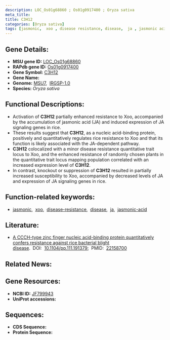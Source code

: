 ```yaml
---
description: LOC_Os01g68860 ; Os01g0917400 ; Oryza sativa
meta_title:
title: C3H12
categories: [Oryza sativa]
tags: [jasmonic,  xoo , disease resistance, disease,  ja , jasmonic acid]
---
```


## Gene Details:
- **MSU gene ID:** [LOC_Os01g68860](http://rice.uga.edu/cgi-bin/ORF_infopage.cgi?orf=LOC_Os01g68860)  
- **RAPdb gene ID:** [Os01g0917400](https://rapdb.dna.affrc.go.jp/locus/?name=Os01g0917400)  
- **Gene Symbol:** <u>C3H12</u>
- **Gene Name:**
- **Genome:**  [MSU7](http://rice.uga.edu/),&nbsp;&nbsp;[IRGSP-1.0](https://rapdb.dna.affrc.go.jp/download/irgsp1.html)
- **Species:** *Oryza sativa*

## Functional Descriptions:
   - Activation of **C3H12** partially enhanced resistance to Xoo, accompanied by the accumulation of jasmonic acid (JA) and induced expression of JA signaling genes in rice.
   - These results suggest that **C3H12**, as a nucleic acid-binding protein, positively and quantitatively regulates rice resistance to Xoo and that its function is likely associated with the JA-dependent pathway.
   - **C3H12** colocalized with a minor disease resistance quantitative trait locus to Xoo, and the enhanced resistance of randomly chosen plants in the quantitative trait locus mapping population correlated with an increased expression level of **C3H12**.
   - In contrast, knockout or suppression of **C3H12** resulted in partially increased susceptibility to Xoo, accompanied by decreased levels of JA and expression of JA signaling genes in rice.

## Function-related keywords:
   - [jasmonic](/tags/jasmonic/),&nbsp;&nbsp;[xoo](/tags/xoo/),&nbsp;&nbsp;[disease-resistance](/tags/disease-resistance/),&nbsp;&nbsp;[disease](/tags/disease/),&nbsp;&nbsp;[ja](/tags/ja/),&nbsp;&nbsp;[jasmonic-acid](/tags/jasmonic-acid/)

## Literature:
   - [A CCCH-type zinc finger nucleic acid-binding protein quantitatively confers resistance against rice bacterial blight disease](https://www.doi.org/10.1104/pp.111.191379).&nbsp;&nbsp;DOI:&nbsp;&nbsp;[10.1104/pp.111.191379](https://www.doi.org/10.1104/pp.111.191379);&nbsp;&nbsp;PMID:&nbsp;&nbsp;[22158700](https://pubmed.ncbi.nlm.nih.gov/22158700/)

## Related News:

## Gene Resources:
- **NCBI ID:**  [JF799943](http://www.ncbi.nlm.nih.gov/nuccore/JF799943)
- **UniProt accessions:** [](https://www.uniprot.org/uniprotkb//entry)

## Sequences:
- **CDS Sequence:**
- **Protein Sequence:**
